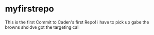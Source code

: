 # myfirstrepo

This is the first Commit to Caden's first Repo!
i have to pick up gabe 
the browns sholdve got the targeting call  
